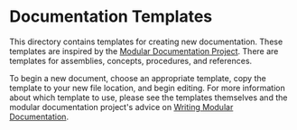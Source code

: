 # Documentation Templates

This directory contains templates for creating new documentation. These
templates are inspired by the
[Modular Documentation Project](https://github.com/redhat-documentation/modular-docs).
There are templates for assemblies, concepts, procedures, and references.

To begin a new document, choose an appropriate template, copy the template
to your new file location, and begin editing. For more information about which
template to use, please see the templates themselves and the modular documentation
project's advice on
[Writing Modular Documentation](https://redhat-documentation.github.io/modular-docs/#writing-mod-docs).
